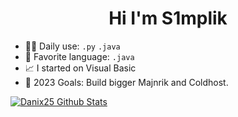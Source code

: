 <h1 align="center">Hi I'm S1mplik</h1>

- 👨‍💻 Daily use: `.py` `.java`
- 🤩 Favorite language: `.java`
- 📈 I started on Visual Basic
- 🥅 2023 Goals: Build bigger Majnrik and Coldhost. 




<a href="https://github.com/Danix25">
 <img align="center" src="https://github-readme-stats.vercel.app/api?username=danix25&&show_icons=true&title_color=ffffff&icon_color=bb2acf&text_color=daf7dc&bg_color=151515" alt="Danix25 Github Stats"/>
</a>
